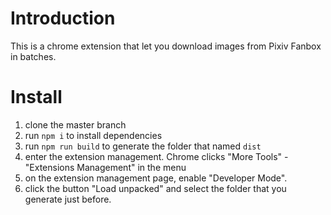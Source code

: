 # Introduction

This is a chrome extension that let you download images from Pixiv Fanbox in batches.

# Install

1. clone the master branch
2. run `npm i` to install dependencies
3. run `npm run build` to generate the folder that named `dist`
4. enter the extension management. Chrome clicks "More Tools" - "Extensions Management" in the menu
5. on the extension management page, enable "Developer Mode".
6. click the button "Load unpacked" and select the folder that you generate just before.
